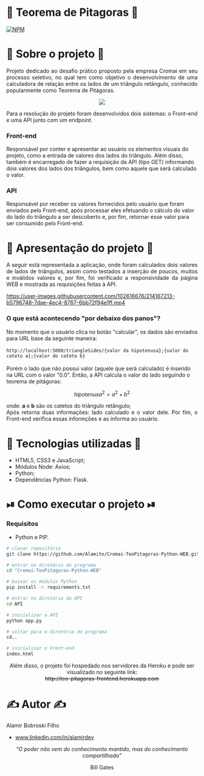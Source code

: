 # 🧮 Teorema de Pitagoras 🔺
[![NPM](https://img.shields.io/github/license/Alamito/Cromai-TeoPitagoras-Python-WEB)](https://github.com/Alamito/Cromai-TeoPitagoras-Python-WEB/blob/main/LICENSE)

# 📜 Sobre o projeto 📜
<p align="justify">
Projeto dedicado ao desafio prático proposto pela empresa Cromai em seu processo seletivo, no qual tem como objetivo o desenvolvimento de uma calculadora de relação entre os lados de um triângulo retângulo, conhecido popularmente como Teorema de Pitágoras.
</p>

<p align="center">
<img src="https://upload.wikimedia.org/wikipedia/commons/thumb/7/7a/Areaspitagoras01.svg/290px-Areaspitagoras01.svg.png" />
</p>

Para a resolução do projeto foram desenvolvidos dois sistemas: o Front-end e uma API junto com um endpoint.

### Front-end
Responsável por conter e apresentar ao usuário os elementos visuais do projeto, como a entrada de valores dos lados do triângulo. Além disso, também é encarregado de fazer a requisição da API (tipo GET) informando dois valores dos lados dos triângulos, bem como aquele que será calculado o valor.

### API
Responsável por receber os valores fornecidos pelo usuário que foram enviados pelo Front-end, após processar eles efetuando o cálculo do valor do lado do triângulo a ser descoberto e, por fim, retornar esse valor para ser consumido pelo Front-end.
</p>

# 🎥 Apresentação do projeto 🎥
<p align="justify">
A seguir está representada a aplicação, onde foram calculados dois valores de lados de triângulos, assim como testados a inserção de poucos, muitos e inválidos valores e, por fim, foi verificado a responsividade da página WEB e mostrada as requisições feitas à API.
</p>

https://user-images.githubusercontent.com/102616676/214167213-b5796748-7dae-4ec4-8767-6bb72f94e1ff.mp4

<p align="justify">

### O que está acontecendo "por debaixo dos panos"?
No momento que o usuário clica no botão "calcular", os dados são enviados para URL base da seguinte maneira:<br/><br/>
`
http://localhost:5000/triangleSides/{valor da hipotenusa};{valor do cateto a};{valor do cateto b}
`
<br/><br/>
Porém o lado que não possui valor (aquele que será calculado) é inserido na URL com o valor "0.0". Então, a API calcula o valor do lado seguindo o teorema de pitágoras:
</p>

$$
   hipotenusa^2 = a^2 + b^2
$$

<p align="justify">
onde: <b>a</b> e <b>b</b> são os catetos do triãngulo retângulo;<br/>
Após retorna duas informações: lado calculado e o valor dele. Por fim, o Front-end verifica essas informções e as informa ao usuário.

</p>

# 🧬 Tecnologias utilizadas 🧬
- HTML5, CSS3 e JavaScript;
- Módulos Node: Axios;
- Python;
- Dependências Python: Flask.

# ⏯ Como executar o projeto ⏯

### Requisitos
- Python e PIP.

```bash
# clonar repositório
git clone https://github.com/Alamito/Cromai-TeoPitagoras-Python-WEB.git

# entrar no diretório do programa
cd "Cromai-TeoPitagoras-Python-WEB"

# baixar os módulos Python
pip install -r requirements.txt

# entrar no diretório da API
cd API

# inicializar a API
python app.py

# voltar para o diretório do programa
cd..

# inicializar o Front-end
index.html
```
<p align="center" a = "http://teo-pitagoras-frontend.herokuapp.com/">
Além disso, o projeto foi hospedado nos servidores da Heroku e pode ser visualizado no seguinte link: <br/>
<s>http://teo-pitagoras-frontend.herokuapp.com</s>
</p>


# ✍️ Autor ✍️
Alamir Bobroski Filho 
- www.linkedin.com/in/alamirdev

<p align = "center"><em>"O poder não vem do conhecimento mantido, mas do conhecimento compartilhado"</em></p> <p align = "center">Bill Gates</p>

